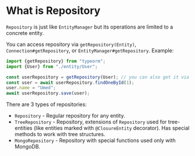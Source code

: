 # What is Repository

`Repository` is just like `EntityManager` but its operations are limited to a concrete entity.

You can access repository via `getRepository(Entity)`, 
`Connection#getRepository`, or `EntityManager#getRepository`.
Example:
 
```typescript
import {getRepository} from "typeorm";
import {User} from "./entity/User";

const userRepository = getRepository(User); // you can also get it via getConnection().getRepository() or getManager().getRepository()
const user = await userRepository.findOneById(1);
user.name = "Umed";
await userRepository.save(user);
```

There are 3 types of repositories:
* `Repository` - Regular repository for any entity.
* `TreeRepository` - Repository, extensions of `Repository` used for tree-entities 
(like entities marked with `@ClosureEntity` decorator). 
Has special methods to work with tree structures.
* `MongoRepository` - Repository with special functions used only with MongoDB.
